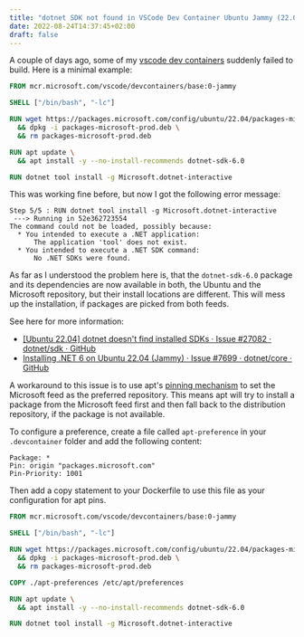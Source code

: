 ```yaml
---
title: "dotnet SDK not found in VSCode Dev Container Ubuntu Jammy (22.04)"
date: 2022-08-24T14:37:45+02:00
draft: false
---
```


A couple of days ago, some of my [vscode dev containers](https://code.visualstudio.com/docs/remote/containers) suddenly failed to build. Here is a minimal example:

```Dockerfile
FROM mcr.microsoft.com/vscode/devcontainers/base:0-jammy

SHELL ["/bin/bash", "-lc"]

RUN wget https://packages.microsoft.com/config/ubuntu/22.04/packages-microsoft-prod.deb -O packages-microsoft-prod.deb -q \
  && dpkg -i packages-microsoft-prod.deb \
  && rm packages-microsoft-prod.deb

RUN apt update \
  && apt install -y --no-install-recommends dotnet-sdk-6.0

RUN dotnet tool install -g Microsoft.dotnet-interactive
```

This was working fine before, but now I got the following error message:

```text
Step 5/5 : RUN dotnet tool install -g Microsoft.dotnet-interactive
 ---> Running in 52e362723554
The command could not be loaded, possibly because:
  * You intended to execute a .NET application:
      The application 'tool' does not exist.
  * You intended to execute a .NET SDK command:
      No .NET SDKs were found.
```

As far as I understood the problem here is, that the `dotnet-sdk-6.0` package and its dependencies are now available in both, the Ubuntu and the Microsoft repository, but their install locations are different. This will mess up the installation, if packages are picked from both feeds.

See here for more information: 
- [[Ubuntu 22.04] dotnet doesn't find installed SDKs · Issue #27082 · dotnet/sdk · GitHub](https://github.com/dotnet/sdk/issues/27082)
- [Installing .NET 6 on Ubuntu 22.04 (Jammy) · Issue #7699 · dotnet/core · GitHub](https://github.com/dotnet/core/issues/7699)

A workaround to this issue is to use apt's [pinning mechanism](https://help.ubuntu.com/community/PinningHowto) to set the Microsoft feed as the preferred repository. This means apt will try to install a package from the Microsoft feed first and then fall back to the distribution repository, if the package is not available.

To configure a preference, create a file called `apt-preference` in your `.devcontainer` folder and add the following content:

```text
Package: *
Pin: origin "packages.microsoft.com"
Pin-Priority: 1001
```

Then add a copy statement to your Dockerfile to use this file as your configuration for apt pins.

```Dockerfile
FROM mcr.microsoft.com/vscode/devcontainers/base:0-jammy

SHELL ["/bin/bash", "-lc"]

RUN wget https://packages.microsoft.com/config/ubuntu/22.04/packages-microsoft-prod.deb -O packages-microsoft-prod.deb -q \
  && dpkg -i packages-microsoft-prod.deb \
  && rm packages-microsoft-prod.deb

COPY ./apt-preferences /etc/apt/preferences

RUN apt update \
  && apt install -y --no-install-recommends dotnet-sdk-6.0

RUN dotnet tool install -g Microsoft.dotnet-interactive
```